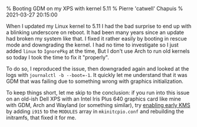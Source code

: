 % Booting GDM on my XPS with kernel 5.11
% Pierre 'catwell' Chapuis
% 2021-03-27 20:15:00

<!--@
  description = "If you cannot boot into GDM on Arch Linux with Linux kernel 5.11 on an XPS with an Intel graphics card, enable early KMS."
-->

When I updated my Linux kernel to 5.11 I had the bad surprise to end up with a blinking underscore on reboot. It had been many years since an update had broken my system like that. I fixed it rather easily by booting in rescue mode and downgrading the kernel. I had no time to investigate so I just added `linux` to `IgnorePkg` at the time, But I don't use Arch to run old kernels so today I took the time to fix it "properly".

To do so, I reproduced the issue, then downgraded again and looked at the logs with `journalctl -b --boot=-1`. It quickly let me understand that it was GDM that was failing due to something wrong with graphics initialization.

To keep things short, let me skip to the conclusion: if you run into this issue on an old-ish Dell XPS with an Intel Iris Plus 640 graphics card like mine with GDM, Arch and Wayland (or something similar), try [enabling early KMS](https://wiki.archlinux.org/index.php/kernel_mode_setting#Early_KMS_start) by adding `i915` to the `MODULES` array in `mkinitcpio.conf` and rebuilding the initramfs, that fixed it for me.
